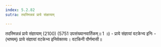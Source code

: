 ```yaml
---
index: 5.2.82
sutra: तदस्मिन्नन्नं प्राये संज्ञायाम्

---
```

 तदस्मिन्नन्नं प्राये संज्ञायाम् (2100) (5751 उपसंख्यानवार्तिकम्॥ 1 ॥) - प्राये संज्ञायां वटकेभ्य इनिः - (भाष्यम्) प्राये संज्ञायां वटकेभ्य इनिर्वक्तव्यः। वटकिनी पौर्णमासी॥ 
